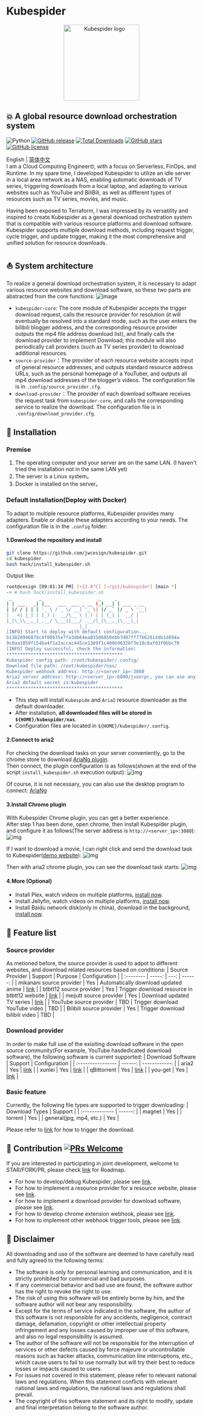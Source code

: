 # Kubespider
<p align="center">
  <img src="./docs/images/logo.png" width="200" alt="Kubespider logo">
</p>

## 💥 A global resource download orchestration system
![Python](https://img.shields.io/badge/python-3.10-blue)
[![GitHub release](https://img.shields.io/github/v/release/jwcesign/kubespider.svg)](https://github.com/jwcesign/kubespider/releases)
[![Total Downloads](https://img.shields.io/docker/pulls/cesign/kubespider.svg)](https://hub.docker.com/repository/docker/cesign/kubespider/general)
[![GitHub stars](https://img.shields.io/github/stars/jwcesign/kubespider?style=plastic)](https://github.com/jwcesign/kubespider/stargazers)
[![GitHub license](https://img.shields.io/github/license/jwcesign/kubespider?style=plastic)](https://github.com/jwcesign/kubespider/blob/master/LICENSE)


English | [简体中文](./README-CN.md)  
I am a Cloud Computing Engineer🤓, with a focus on Serverless, FinOps, and Runtime. In my spare time, I developed Kubespider to utilize an idle server in a local area network as a NAS, enabling automatic downloads of TV series, triggering downloads from a local laptop, and adapting to various websites such as YouTube and BiliBili, as well as different types of resources such as TV series, movies, and music.

Having been exposed to Terraform, I was impressed by its versatility and inspired to create Kubespider as a general download orchestration system that is compatible with various resource platforms and download software. Kubespider supports multiple download methods, including request trigger, cycle trigger, and update trigger, making it the most comprehensive and unified solution for resource downloads.

## ⛵ System architecture
To realize a general download orchestration system, it is necessary to adapt various resource websites and download software, so these two parts are abstracted from the core functions:
![image](./docs/images/kubespider-architecture.png)
* `kubespider-core`: The core module of Kubespider accepts the trigger download request, calls the resource provider for resolution (it will eventually be resolved into a standard mode, such as the user enters the bilibili blogger address, and the corresponding resource provider outputs the mp4 file address download list), and finally calls the download provider to implement Download; this module will also periodically call providers (such as TV series provider) to download additional resources.
* `source-provider`：The provider of each resource website accepts input of general resource addresses, and outputs standard resource address URLs, such as the personal homepage of a YouTuber, and outputs all mp4 download addresses of the blogger’s videos. The configuration file is in `.config/source_provider.cfg`.
* `download-provider`：The provider of each download software receives the request task from `kubespider-core`, and calls the corresponding service to realize the download. The configuration file is in `.config/download_provider.cfg`.

## 💽 Installation
### Premise
1. The operating computer and your server are on the same LAN. (I haven't tried the installation not in the same LAN yet)
2. The server is a Linux system。
3. Docker is installed on the server。

### Default installation(Deploy with Docker)
To adapt to multiple resource platforms, Kubespider provides many adapters. Enable or disable these adapters according to your needs. The configuration file is in the `.config` folder:

#### 1.Download the repository and install
```sh
git clone https://github.com/jwcesign/kubespider.git
cd kubespider
bash hack/install_kubespider.sh
```
Output like:
```sh
root@cesign [09:01:34 PM] [+22.0°C] [~/git/kubespider] [main *]
-> # bash hack/install_kubespider.sh
 _          _                     _     _
| | ___   _| |__   ___  ___ _ __ (_) __| | ___ _ __
| |/ / | | | '_ \ / _ \/ __| '_ \| |/ _` |/ _ \ '__|
|   <| |_| | |_) |  __/\__ \ |_) | | (_| |  __/ |
|_|\_\\__,_|_.__/ \___||___/ .__/|_|\__,_|\___|_|
                           |_|
[INFO] Start to deploy with default configuration...
b13820946878c4f00635e7fa3db64ea83506850ebb7d07ff77b62814db1d894a
9c0aa1059f1546a4f1a2accac445ce1389f1c400b96328f3e18c8af03f0bbc70
[INFO] Deploy successful, check the information:
*******************************************
Kubespider config path: /root/kubespider/.config/
Download file path: /root/kubespider/nas/
Kubespider webhook address: http://<server_ip>:3080
Aria2 server address: http://<server_ip>:6800/jsonrpc, you can use any gui or webui to connect it
Aria2 default secret is:kubespider
*******************************************
```
* This step will install `Kubespide` and `Aria2` resource downloader as the default downloader.
* After installation, **all downloaded files will be stored in `${HOME}/kubespider/nas`**.
* Configuration files are located in `${HOME}/kubespider/.config`.

#### 2.Connect to aria2
For checking the download tasks on your server conveniently, go to the chrome store to download [AriaNg plugin](https://chrome.google.com/webstore/detail/aria2-for-chrome/mpkodccbngfoacfalldjimigbofkhgjn).  
Then connect, the plugin configuration is as follows(shown at the end of the script `install_kubespider.sh` execution output):
![img](./docs/images/aria2-for-chrome-config-en.jpg)

Of course, it is not necessary, you can also use the desktop program to connect: [AriaNg](https://github.com/mayswind/AriaNg-Native/releases/)

#### 3.Install Chrome plugin
With Kubespider Chrome plugin, you can get a better experience.  
After step 1 has been done, open chrome, then install Kubespider plugin, and configure it as follows(The server address is `http://<server_ip>:3080`):
![img](./docs/images/kubespider-chrome-ext-install-en.gif)  

If I want to download a movie, I can right click and send the download task to Kubespider([demo website](https://thepiratebay.org/)):
![img](./docs/images/kubespider-chrome-ext-usage-en.png)

Then with aria2 chrome plugin, you can see the download task starts:
![img](./docs/images/kubespider-chrome-ext-aria2-en.jpg)

#### 4.More (Optional)
* Install Plex, watch videos on multiple platforms, [install now](./docs/zh/user_guide/plex_install_config/README.md).
* Install Jellyfin, watch videos on multiple platforms, [install now](./docs/zh/user_guide/jellyfin_install_config/README.md).
* Install Baidu network disk(only in china), download in the background, [install now](TODO).

## 🔧 Feature list
### Source provider  
As metioned before, the source provider is used to adpot to different websites, and download related resources based on conditions:
| Source Provider | Support | Purpose | Configuration |
| :-------- | -----: | ---: | ------: |
| mikanani source provider  | Yes     | Automatically download updated anime | [link](./docs/zh/user_guide/mikanani_source_provider/README.md) |
| btbtt12 source provider | Yes | Trigger download resource in btbtt12 website | [link](./docs/zh/user_guide/btbtt12_disposable_source_provider/README.md) |
| meijutt source provider | Yes | Download updated TV series | [link](./docs/zh/user_guide/meijutt_source_provider/README.md) |
| YouTube source provider | TBD | Trigger download YouTube video | TBD |
| Bilibili source provider | Yes | Trigger download bilibili video | TBD |

### Download provider
In order to make full use of the exisiting download software in the open source community(For example, YouTube hasdedicated download software), the following software is current supported:
| Download Software | Support | Configuration |
| :---------------- | ------: | ------------: |
| aria2             | Yes     | [link](./docs/zh/user_guide/aria2_download_provider/README.md) |
| xunlei            | Yes     | [link](./docs/zh/user_guide/thunder_install_config/README.md) |
| qBittorrent       | Yes     | [link](./docs/zh/user_guide/qbittorrent_download_provider/README.md) | 
| you-get           | Yes     | [link](./docs/zh/user_guide/youget_download_provider/README.md)    |

### Basic feature  
Currently, the following file types are supported to trigger downloading:
| Download Types | Support |
| :------------- | ------: |
| magnet         | Yes     | 
| torrent        | Yes     |
| general(jpg, mp4, etc.) | Yes |

Please refer to [link](./docs/zh/user_guide/trigger_download/README.md) for how to trigger the download.

## 🤝 Contribution [![PRs Welcome](https://img.shields.io/badge/PRs-welcome-brightgreen.svg?style=flat)](http://makeapullrequest.com)

If you are interested in participating in joint development, welcome to STAR/FORK/PR, please check [link](./docs/zh/roadmap.md) for Roadmap.
* For how to develop/debug Kubespider, please see [link](./CONTRIBUTING.md).
* For how to implement a resource provider for a resource website, please see [link](./docs/zh/contribute/implement_source_provider_cn.md).
* For how to implement a download provider for download software, please see [link](./docs/en/contribute/implement_download_provider_cn.md).
* For how to develop chrome extension webhook, please see [link](./docs/zh/contribute/develop_chrome_extension.md).
* For how to implement other webhook trigger tools, please see [link](./docs/zh/user_guide/api_docs/README.md).

## 📝 Disclaimer
All downloading and use of the software are deemed to have carefully read and fully agreed to the following terms:
* The software is only for personal learning and communication, and it is strictly prohibited for commercial and bad purposes.
* If any commercial behavior and bad use are found, the software author has the right to revoke the right to use.
* The risk of using this software will be entirely borne by him, and the software author will not bear any responsibility.
* Except for the terms of service indicated in the software, the author of this software is not responsible for any accidents, negligence, contract damage, defamation, copyright or other intellectual property infringement and any losses caused by improper use of this software, and also no legal responsibility is assumed.
* The author of the software will not be responsible for the interruption of services or other defects caused by force majeure or uncontrollable reasons such as hacker attacks, communication line interruptions, etc., which cause users to fail to use normally but will try their best to reduce losses or impacts caused to users.
* For issues not covered in this statement, please refer to relevant national laws and regulations. When this statement conflicts with relevant national laws and regulations, the national laws and regulations shall prevail.
* The copyright of this software statement and its right to modify, update and final interpretation belong to the software author.